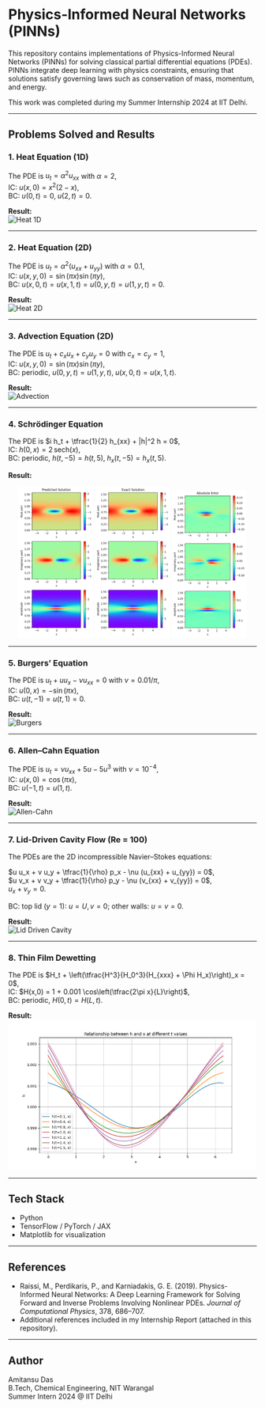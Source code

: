 # Physics-Informed Neural Networks (PINNs)

This repository contains implementations of Physics-Informed Neural Networks (PINNs) for solving classical partial differential equations (PDEs).  
PINNs integrate deep learning with physics constraints, ensuring that solutions satisfy governing laws such as conservation of mass, momentum, and energy.

This work was completed during my Summer Internship 2024 at IIT Delhi.

---

## Problems Solved and Results

### 1. Heat Equation (1D)

The PDE is $u_t = \alpha^2 u_{xx}$ with $\alpha = 2$,  
IC: $u(x,0) = x^2(2-x)$,  
BC: $u(0,t) = 0, \; u(2,t) = 0$.  

**Result:**  
![Heat 1D](results/heat1d.png)

---

### 2. Heat Equation (2D)

The PDE is $u_t = \alpha^2 (u_{xx} + u_{yy})$ with $\alpha = 0.1$,  
IC: $u(x,y,0) = \sin(\pi x)\sin(\pi y)$,  
BC: $u(x,0,t) = u(x,1,t) = u(0,y,t) = u(1,y,t) = 0$.  

**Result:**  
![Heat 2D](results/heat2d.png)

---

### 3. Advection Equation (2D)

The PDE is $u_t + c_x u_x + c_y u_y = 0$ with $c_x = c_y = 1$,  
IC: $u(x,y,0) = \sin(\pi x)\sin(\pi y)$,  
BC: periodic, $u(0,y,t) = u(1,y,t), \; u(x,0,t) = u(x,1,t)$.  

**Result:**  
![Advection](results/advection.png)

---

### 4. Schrödinger Equation

The PDE is $i h_t + \tfrac{1}{2} h_{xx} + |h|^2 h = 0$,  
IC: $h(0,x) = 2 \,\text{sech}(x)$,  
BC: periodic, $h(t,-5) = h(t,5), \; h_x(t,-5) = h_x(t,5)$.  

**Result:**  

<p align="center">
  <img src="Results/Schrodinger_Equation_Solution/Schro1.png" alt="Real part" width="30%"/>
  <img src="Results/Schrodinger_Equation_Solution/schro_exact.png" alt="Imag part" width="30%"/>
  <img src="Results/Schrodinger_Equation_Solution/schro3.png" alt="Absolute value" width="30%"/>
</p>

---

### 5. Burgers’ Equation

The PDE is $u_t + uu_x - \nu u_{xx} = 0$ with $\nu = 0.01/\pi$,  
IC: $u(0,x) = -\sin(\pi x)$,  
BC: $u(t,-1) = u(t,1) = 0$.  

**Result:**  
![Burgers](results/burgers.png)

---

### 6. Allen–Cahn Equation

The PDE is $u_t = \nu u_{xx} + 5u - 5u^3$ with $\nu = 10^{-4}$,  
IC: $u(x,0) = \cos(\pi x)$,  
BC: $u(-1,t) = u(1,t)$.  

**Result:**  
![Allen-Cahn](results/allen_cahn.png)

---

### 7. Lid-Driven Cavity Flow (Re = 100)

The PDEs are the 2D incompressible Navier–Stokes equations:  

$u u_x + v u_y + \tfrac{1}{\rho} p_x - \nu (u_{xx} + u_{yy}) = 0$,  
$u v_x + v v_y + \tfrac{1}{\rho} p_y - \nu (v_{xx} + v_{yy}) = 0$,  
$u_x + v_y = 0$.  

BC: top lid ($y=1$): $u = U, v = 0$; other walls: $u = v = 0$.  

**Result:**  
![Lid Driven Cavity](results/ldc.pn)

---

### 8. Thin Film Dewetting

The PDE is $H_t + \left(\tfrac{H^3}{H_0^3}(H_{xxx} + \Phi H_x)\right)_x = 0$,  
IC: $H(x,0) = 1 + 0.001 \cos\left(\tfrac{2\pi x}{L}\right)$,  
BC: periodic, $H(0,t) = H(L,t)$.  

**Result:**  
![Thin Film](Results/film_thickness_evolution_with_time.png)

---

## Tech Stack
- Python  
- TensorFlow / PyTorch / JAX  
- Matplotlib for visualization  

---

## References
- Raissi, M., Perdikaris, P., and Karniadakis, G. E. (2019). Physics-Informed Neural Networks: A Deep Learning Framework for Solving Forward and Inverse Problems Involving Nonlinear PDEs. *Journal of Computational Physics*, 378, 686–707.  
- Additional references included in my Internship Report (attached in this repository).  

---

## Author
Amitansu Das  
B.Tech, Chemical Engineering, NIT Warangal  
Summer Intern 2024 @ IIT Delhi  

